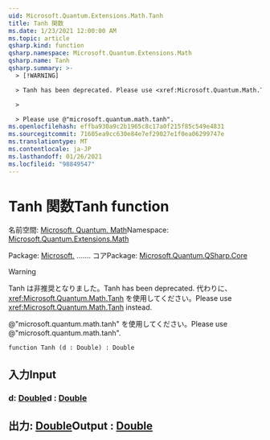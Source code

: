```yaml
---
uid: Microsoft.Quantum.Extensions.Math.Tanh
title: Tanh 関数
ms.date: 1/23/2021 12:00:00 AM
ms.topic: article
qsharp.kind: function
qsharp.namespace: Microsoft.Quantum.Extensions.Math
qsharp.name: Tanh
qsharp.summary: >-
  > [!WARNING]

  > Tanh has been deprecated. Please use <xref:Microsoft.Quantum.Math.Tanh> instead.

  >

  > Please use @"microsoft.quantum.math.tanh".
ms.openlocfilehash: effba930a9c2b1965c8c17a0f215f85c549e4831
ms.sourcegitcommit: 71605ea9cc630e84e7ef29027e1f0ea06299747e
ms.translationtype: MT
ms.contentlocale: ja-JP
ms.lasthandoff: 01/26/2021
ms.locfileid: "98849547"
---
```

# <a name="tanh-function"></a><span data-ttu-id="2d7ae-102">Tanh 関数</span><span class="sxs-lookup"><span data-stu-id="2d7ae-102">Tanh function</span></span>

<span data-ttu-id="2d7ae-103">名前空間: [Microsoft. Quantum. Math](xref:Microsoft.Quantum.Extensions.Math)</span><span class="sxs-lookup"><span data-stu-id="2d7ae-103">Namespace: [Microsoft.Quantum.Extensions.Math](xref:Microsoft.Quantum.Extensions.Math)</span></span>

<span data-ttu-id="2d7ae-104">Package: [Microsoft.](https://nuget.org/packages/Microsoft.Quantum.QSharp.Core) ....... コア</span><span class="sxs-lookup"><span data-stu-id="2d7ae-104">Package: [Microsoft.Quantum.QSharp.Core](https://nuget.org/packages/Microsoft.Quantum.QSharp.Core)</span></span>


> [!WARNING]
> <span data-ttu-id="2d7ae-105">Tanh は非推奨となりました。</span><span class="sxs-lookup"><span data-stu-id="2d7ae-105">Tanh has been deprecated.</span></span> <span data-ttu-id="2d7ae-106">代わりに、<xref:Microsoft.Quantum.Math.Tanh> を使用してください。</span><span class="sxs-lookup"><span data-stu-id="2d7ae-106">Please use <xref:Microsoft.Quantum.Math.Tanh> instead.</span></span>
>
> <span data-ttu-id="2d7ae-107">@"microsoft.quantum.math.tanh" を使用してください。</span><span class="sxs-lookup"><span data-stu-id="2d7ae-107">Please use @"microsoft.quantum.math.tanh".</span></span>



```qsharp
function Tanh (d : Double) : Double
```


## <a name="input"></a><span data-ttu-id="2d7ae-108">入力</span><span class="sxs-lookup"><span data-stu-id="2d7ae-108">Input</span></span>

### <a name="d--double"></a><span data-ttu-id="2d7ae-109">d: [Double](xref:microsoft.quantum.lang-ref.double)</span><span class="sxs-lookup"><span data-stu-id="2d7ae-109">d : [Double](xref:microsoft.quantum.lang-ref.double)</span></span>





## <a name="output--double"></a><span data-ttu-id="2d7ae-110">出力: [Double](xref:microsoft.quantum.lang-ref.double)</span><span class="sxs-lookup"><span data-stu-id="2d7ae-110">Output : [Double](xref:microsoft.quantum.lang-ref.double)</span></span>

